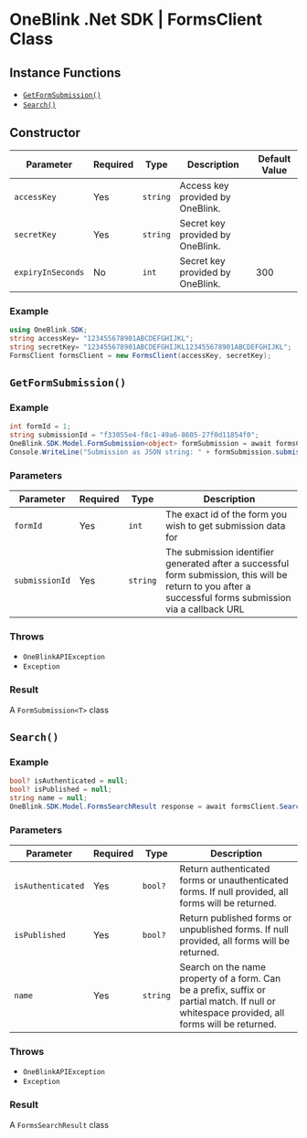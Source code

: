 # OneBlink .Net SDK | FormsClient Class

## Instance Functions

- [`GetFormSubmission()`](#getformsubmission)
- [`Search()`](#search)

## Constructor

| Parameter         | Required | Type     | Description                      | Default Value |
| ----------------- | -------- | -------- | -------------------------------- | ------------- |
| `accessKey`       | Yes      | `string` | Access key provided by OneBlink. |               |
| `secretKey`       | Yes      | `string` | Secret key provided by OneBlink. |               |
| `expiryInSeconds` | No       | `int`    | Secret key provided by OneBlink. | 300           |

### Example

```c#
using OneBlink.SDK;
string accessKey= "123455678901ABCDEFGHIJKL";
string secretKey= "123455678901ABCDEFGHIJKL123455678901ABCDEFGHIJKL";
FormsClient formsClient = new FormsClient(accessKey, secretKey);
```

## `GetFormSubmission()`

### Example

```c#
int formId = 1;
string submissionId = "f33055e4-f8c1-49a6-8605-27f0d11854f0";
OneBlink.SDK.Model.FormSubmission<object> formSubmission = await formsClient.GetFormSubmission<object>(formId, submissionId);
Console.WriteLine("Submission as JSON string: " + formSubmission.submission);
```

### Parameters

| Parameter      | Required | Type     | Description                                                                                                                                               |
| -------------- | -------- | -------- | --------------------------------------------------------------------------------------------------------------------------------------------------------- |
| `formId`       | Yes      | `int`    | The exact id of the form you wish to get submission data for                                                                                              |
| `submissionId` | Yes      | `string` | The submission identifier generated after a successful form submission, this will be return to you after a successful forms submission via a callback URL |

### Throws

- `OneBlinkAPIException`
- `Exception`

### Result

A `FormSubmission<T>` class

## `Search()`

### Example

```c#
bool? isAuthenticated = null;
bool? isPublished = null;
string name = null;
OneBlink.SDK.Model.FormsSearchResult response = await formsClient.Search(isAuthenticated, isPublished, name);
```

### Parameters

| Parameter         | Required | Type     | Description                                                                                                                                  |
| ----------------- | -------- | -------- | -------------------------------------------------------------------------------------------------------------------------------------------- |
| `isAuthenticated` | Yes      | `bool?`  | Return authenticated forms or unauthenticated forms. If null provided, all forms will be returned.                                           |
| `isPublished`     | Yes      | `bool?`  | Return published forms or unpublished forms. If null provided, all forms will be returned.                                                   |
| `name`            | Yes      | `string` | Search on the name property of a form. Can be a prefix, suffix or partial match. If null or whitespace provided, all forms will be returned. |

### Throws

- `OneBlinkAPIException`
- `Exception`

### Result

A `FormsSearchResult` class

